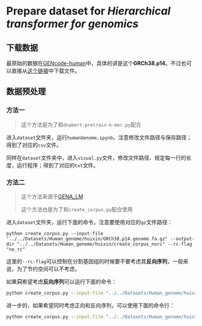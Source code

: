 # Prepare dataset for *Hierarchical transformer for genomics*

## 下载数据

最原始的数据在[GENcode-human](https://www.gencodegenes.org/human/)中，具体的讲是这个**GRCh38.p14**。不过也可以直接从[这个链接](https://ftp.ebi.ac.uk/pub/databases/gencode/Gencode_human/release_45/GRCh38.p14.genome.fa.gz)中下载文件。

## 数据预处理

### 方法一

> 这个方法是为了和`dnabert-pretrain-k-mer.py`配合

进入`dataset`文件夹，运行`humanGenome.ipynb`，注意修改文件路径与保存路径；得到了对应的`csv`文件。

同样在`dataset`文件夹中，进入`visual.py`文件，修改文件路径、规定每一行的长度，运行程序；得到了对应的`txt`文件。

### 方法二

> 这个方法来源于[GENA_LM](https://github.com/AIRI-Institute/GENA_LM/blob/main/src/gena_lm/genome_tools/create_corpus.py)
>
> 这个方法也是为了和`create_corpus.py`配合使用

进入`dataset`文件夹，运行下面的命令，注意要使用对应的`gz`文件路径：

```cmed
python create_corpus.py --input-file "../../Datasets/Human_genome/huixin/GRCh38.p14.genome.fa.gz" --output-dir "../../Datasets/Human_genome/huixin/create_corpus_norc" --rc-flag "no_rc" 
```

这里的`--rc-flag`可以控制在分割基因组的时候要不要考虑其**反向序列**，一般来说，为了节约空间可以不考虑。

如果**只**希望考虑**反向序列**可以运行下面的命令：

```cmd
python create_corpus.py --input-file "../../Datasets/Human_genome/huixin/GRCh38.p14.genome.fa.gz" --output-dir "../../Datasets/Human_genome/huixin/create_corpus_norc" --rc-flag "use_rc" 
```

进一步的，如果希望同时考虑正向和反向序列，可以使用下面的命令行：

```cmd
python create_corpus.py --input-file "../../Datasets/Human_genome/huixin/GRCh38.p14.genome.fa.gz" --output-dir "../../Datasets/Human_genome/huixin/create_corpus_norc" --rc-flag "both_rc" 
```